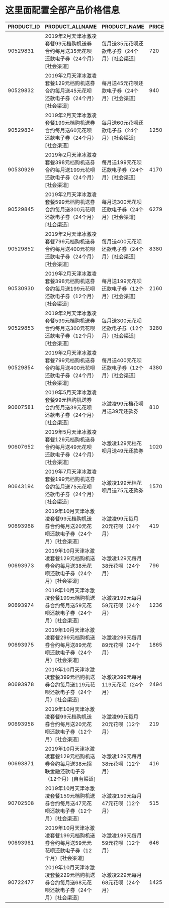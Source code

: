 
# 这里面配置全部产品价格信息

PRODUCT_ID | PRODUCT_ALLNAME | PRODUCT_NAME | PRICE:num
----------|----------|------|------
90529831 | 2019年2月天津冰激凌套餐99元档购机送券合约每月送35元花呗还款电子券（24个月）[社会渠道] | 每月送35元花呗还款电子券（24个月）[社会渠道] | 720
90529832 | 2019年2月天津冰激凌套餐129元档购机送券合约每月送45元花呗还款电子券（24个月）[社会渠道] | 每月送45元花呗还款电子券（24个月）[社会渠道] | 940
90529834 | 2019年2月天津冰激凌套餐199元档购机送券合约每月送60元花呗还款电子券（24个月）[社会渠道] | 每月送60元花呗还款电子券（24个月）[社会渠道] | 1250
90530929 | 2019年2月天津冰激凌套餐398元档购机送券合约每月送199元花呗还款电子券（24个月）[社会渠道] | 每月送199元花呗还款电子券（24个月）[社会渠道] | 4170
90529845 | 2019年2月天津冰激凌套餐599元档购机送券合约每月送300元花呗还款电子券（24个月）[社会渠道] | 每月送300元花呗还款电子券（24个月）[社会渠道] | 6279
90529852 | 2019年2月天津冰激凌套餐799元档购机送券合约每月送400元花呗还款电子券（24个月）[社会渠道] | 每月送400元花呗还款电子券（24个月）[社会渠道] | 8380
90530930 | 2019年2月天津冰激凌套餐398元档购机送券合约每月送199元花呗还款电子券（12个月）[社会渠道] | 每月送199元花呗还款电子券（12个月）[社会渠道] | 2160
90529853 | 2019年2月天津冰激凌套餐599元档购机送券合约每月送300元花呗还款电子券（12个月）[社会渠道] | 每月送300元花呗还款电子券（12个月）[社会渠道] | 3280
90529854 | 2019年2月天津冰激凌套餐799元档购机送券合约每月送400元花呗还款电子券（24个月）[社会渠道] | 每月送400元花呗还款电子券（12个月）[社会渠道] | 4380
90607581 | 2019年5月天津冰激凌套餐99元档购机送券合约每月送39元花呗还款电子券（24个月）[社会渠道] | 冰激凌99元档花呗月送39元还款券 | 810
90607652 | 2019年5月天津冰激凌套餐129元档购机送券合约每月送49元花呗还款电子券（24个月）[社会渠道] | 冰激凌129元档花呗月送49元还款券 | 1020
90643194 | 2019年7月天津冰激凌套餐199元档购机送券合约每月送75元花呗还款电子券（24个月）[社会渠道] | 冰激凌199元档花呗月送75元还款券 | 1570
90693968 | 2019年10月天津冰激凌套餐99元档购机送券合约每月送20元花呗还款电子券（24个月）[社会渠道] | 冰激凌99元每月20元花呗（24个月） | 419
90693973 | 2019年10月天津冰激凌套餐129元档购机送券合约每月送38元花呗还款电子券（24个月）[社会渠道] | 冰激凌129元每月38元花呗（24个月） | 796
90693974 | 2019年10月天津冰激凌套餐199元档购机送券合约每月送59元花呗还款电子券（24个月）[社会渠道] | 冰激凌199元每月59元花呗（24个月） | 1236
90693975 | 2019年10月天津冰激凌套餐299元档购机送券合约每月送89元花呗还款电子券（24个月）[社会渠道] | 冰激凌299元每月89元花呗（24个月） | 1865
90693978 | 2019年10月天津冰激凌套餐399元档购机送券合约每月送119元花呗还款电子券（24个月）[社会渠道] | 冰激凌399元每月119元花呗（24个月） | 2494
90693958 | 2019年10月天津冰激凌套餐99元档购机送券合约每月送20元花呗还款电子券（12个月）[社会渠道] | 冰激凌99元每月20元花呗（12个月） | 219
90693871 | 2019年10月天津冰激凌套餐129元档购机送券合约每月送38元招联金融还款电子券（12个月）[自有渠道] | 冰激凌129元每月38元花呗（12个月） | 416
90702508 | 2019年10月天津冰激凌套餐159元档购机送券合约每月送47元花呗还款电子券（12个月）[社会渠道] | 冰激凌159元每月47元花呗（12个月） | 515
90693961 | 2019年10月天津冰激凌套餐199元档购机送券合约每月送59元元花呗还款电子券（12个月）[社会渠道] | 冰激凌199元每月59元花呗（12个月） | 646
90722477 | 2019年10月天津冰激凌套餐229元档购机送券合约每月送68元花呗还款电子券（24个月）[社会渠道] | 冰激凌229元每月68元花呗（24个月） | 1425
